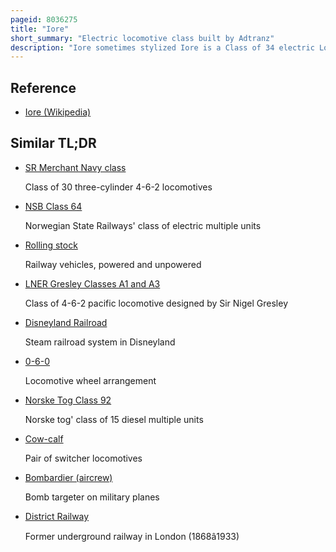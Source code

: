 ```yaml
---
pageid: 8036275
title: "Iore"
short_summary: "Electric locomotive class built by Adtranz"
description: "Iore sometimes stylized Iore is a Class of 34 electric Locomotives built by Adtranz and its Successor Bombardier Transportation for the swedish Mining Company Lkab's Railway Division Malmtrafik. The Class is a Variation of Adtranz Octeon modular Product Platform thus related to bombardier's later Traxx Platform. The Locomotives are considered to be one of the most powerful Locomotives and each Haul Iron ore freight Trains on the ofoten Line and Iron Ore in Sweden and Norway. The 8,600-tonne 68-car trains are hauled by two single-ended Co′Co′ locomotives, each with a power output of 5,400 kW . Each operates with 600 Kilonewtons tractive Effort and has a maximum Speed of 80 Km/H. The first Series of 18 Locomotives were delivered from 2000 to 2004 and replaced some of the aging Dm3 and el 15 Units. In 2007 eight additional Vehicles were ordered with Production to be finished by 2011 by which Time another four double Units were ordered. These Units were planned for Deliveries from 2013 to 2014."
---
```


## Reference

- [Iore (Wikipedia)](https://en.wikipedia.org/?curid=8036275)

## Similar TL;DR

- [SR Merchant Navy class](/tldr/en/sr-merchant-navy-class)

  Class of 30 three-cylinder 4-6-2 locomotives

- [NSB Class 64](/tldr/en/nsb-class-64)

  Norwegian State Railways' class of electric multiple units

- [Rolling stock](/tldr/en/rolling-stock)

  Railway vehicles, powered and unpowered

- [LNER Gresley Classes A1 and A3](/tldr/en/lner-gresley-classes-a1-and-a3)

  Class of 4-6-2 pacific locomotive designed by Sir Nigel Gresley

- [Disneyland Railroad](/tldr/en/disneyland-railroad)

  Steam railroad system in Disneyland

- [0-6-0](/tldr/en/0-6-0)

  Locomotive wheel arrangement

- [Norske Tog Class 92](/tldr/en/norske-tog-class-92)

  Norske tog' class of 15 diesel multiple units

- [Cow-calf](/tldr/en/cow-calf)

  Pair of switcher locomotives

- [Bombardier (aircrew)](/tldr/en/bombardier-aircrew)

  Bomb targeter on military planes

- [District Railway](/tldr/en/district-railway)

  Former underground railway in London (1868â1933)
